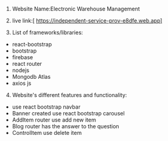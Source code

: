 1. Website Name:Electronic Warehouse Management

2. live link:[ https://independent-service-prov-e8dfe.web.app]

3. List of frameworks/libraries:

- react-bootstrap
- bootstrap
- firebase
- react router
- nodejs
- Mongodb Atlas
- axios js

4. Website's different features and functionality:

- use react bootstrap navbar
- Banner created use react bootstrap carousel
- AddItem router use add new item
- Blog router has the answer to the question
- ControlItem use delete item
